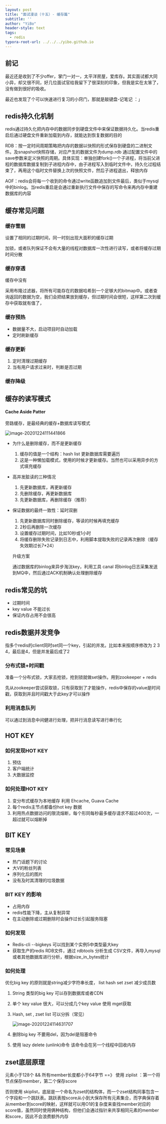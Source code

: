 ```yaml
---
layout: post
title: "面试漫谈（十五）- 缓存篇"
subtitle: ''
author: "YiBo"
header-style: text
tags:
  - redis
typora-root-url: ../../../yibo.github.io
---
```


## 前记

最近还是收到了不少offer，掌门一对一，太平洋房屋，爱库存。其实面试都大同小异，却又很不同，好几位面试官给我留下了很深刻的印象，但我是实在太笨了，没有做到很好的吸收。

最近也发现了个可以快速进行复习的小窍门，那就是敲键盘-记笔记 ：」

## redis持久化机制

redis通过持久化把内存中的数据同步到硬盘文件中来保证数据持久化。当redis重启后通过硬盘文件重新加载到内存，就能达到恢复数据的目的

RDB：按一定时间周期策略把内存的数据以快照的形式保存到硬盘的二进制文件。及snapshot快照存储，对应产生的数据文件为dump.rdb 通过配置文件中的save参数来定义快照的周期。具体实现：单独创建fork()一个子进程，将当前父进程的数据库数据复制到子进程内存中，由子进程写入到临时文件中，持久化过程结束了，再用这个临时文件替换上次的快照文件，然后子进程退出，释放内存

AOF：redis会将每一个收到的命令通过write函数追加到文件最后，类似于mysql中的binlog。当redis重启是会通过重新执行文件中保存的写命令来再内存中重建数据库的内容

## 缓存常见问题

### 缓存雪崩

设置了相同的过期时间，同一时刻出现大面积的缓存过期

加锁，或者队列保证不会有大量的线程对数据库一次性进行读写，或者将缓存过期时间分散

### 缓存穿透

缓存中没有

采用布隆过滤器，将所有可能存在的数据哈希到一个足够大的bitmap中。或者查询返回的数据为空，我们会把结果放到缓存，但过期时间会很短，这样第二次到缓存中获取就有值了，



### 缓存预热

- 数据量不大，启动项目时自动加载
- 定时刷新缓存

### 缓存更新

1. 定时清理过期缓存
2. 当有用户请求过来时，判断是否过期

### 缓存降级







## 缓存的读写模式

#### Cache Aside Patter 

旁路缓存，是最经典的缓存+数据库读写模式

![image-20201224111441866](/img/in-post/2020-12/image-20201224111441866.png) 

- 为什么是删除缓存，而不是更新缓存

  1. 缓存的值是一个结构：hash list 更新数据库需要遍历
  2. 这是一种懒加载模式，使用的时候才更新缓存。当然也可以采用异步的方式填充缓存

- 高并发脏读的三种情况

  1. 先更新数据库，再更新缓存
  2. 先删除缓存，再更新数据库
  3. 先更新数据库，再删除缓存（推荐）

- 保证数据的最终一致性：延时双删

  1. 先更新数据库同时删除缓存，等读的时候再填充缓存
  2. 2秒后再删除一次缓存
  3. 设置缓存过期时间，比如10秒或1小时
  4. 将缓存删除失败记录到日志中，利用脚本提取失败的记录再次删除（缓存失效期过长7*24）

  升级方案

  通过数据库的binlog来异步淘汰key，利用工具 canal 将binlog日志采集发送到MQ中，然后通过ACK机制确认处理删除缓存

  

## redis常见的坑

- 过期时间
- key value 不能过长
- 保证内存占用不会很高



## redis数据并发竞争

指多个redis的client同时set同一个key，引起的并发。比如本来按顺序修改为 2 3 4，最后是4，但是并发最后成了2

### 分布式锁+时间戳

准备一个分布式锁，大家去抢锁，抢到锁就做set操作。用到zookeeper + redis

先从zookeeper尝试获取锁，只有获取到了才能操作，redis中保存的value是时间戳，获取到并且时间戳大于此key才可以操作

### 利用消息队列

可以通过到消息中间健进行处理，把并行消息读写进行串行化

## HOT KEY

### 如何发现HOT KEY

1. 预估
2. 客户端统计
3. 大数据监控

### 如何处理HOT KEY 

1. 变分布式缓存为本地缓存 利用 Ehcache, Guava Cache
2. 每个redis主节点都备份hot key 数据
3. 利用热点数据访问的限流熔断，每个形同每秒最多缓存请求不超过400次，一超过就可以熔断掉



## BIT KEY 

### 常见场景

- 热门话题下的讨论
- 大V的粉丝列表
- 序列化后的图片
- 没有及时其清理的垃圾数据

### BIT KEY 的影响

- 占用内存
- redis性能下降，主从复制异常
- 在主动删除或过期删除时会操作过长引起服务阻塞

### 如何发现

- Redis-cli --bigkeys 可以找到某个实例5中类型最大key
- 获取生产的redis RDB文件，通过 rdbtools 分析生成 CSV文件，再导入mysql或者其他数据库进行分析，根据size_in_bytes统计

### 如何处理

优化big key 的原则就是string减少字符串长度， list hash set zset 减少成员数

1. String 类型的big key 可以存到数据库或者CDN

2. 单个 key value 很大，可以分成几个key value 使用 mget获取

3. Hash, set , zset list 可以分拆（常见）

   ![image-20201224114631707](/img/in-post/2020-12/image-20201224114631707.png)

4. 删除big key 不要用del，因为del是阻塞命令
5. 使用 lazy delete (unlink)命令 该命令会在另一个线程中回收内存



## zset底层原理

元素小于128个 && 所有member长度都小于64字节 ==》 使用 ziplist ：第一个将节点保存member，第二个保存score 

否则使用 skiplist，底层是一个命名为zset的结构体，而一个zset结构同事包含一个字段和一个跳跃表。跳跃表按score从小到大保存所有元素集合，而字典保存着从member到score的映射，这样就可以用O1的复杂度来查找member对应的score值，虽然同时使用俩种结构，但他们会通过指针来共享相同元素的member和score，因此不会浪费额外内存

























































